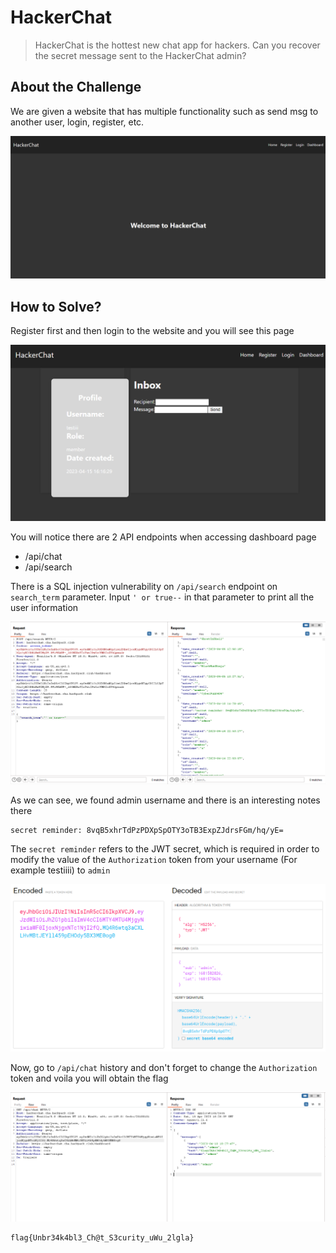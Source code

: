 # HackerChat
> HackerChat is the hottest new chat app for hackers. Can you recover the secret message sent to the HackerChat admin?

## About the Challenge
We are given a website that has multiple functionality such as send msg to another user, login, register, etc.

![preview](images/preview.png)

## How to Solve?
Register first and then login to the website and you will see this page

![dashboard](images/dashboard.png)

You will notice there are 2 API endpoints when accessing dashboard page
* /api/chat
* /api/search

There is a SQL injection vulnerability on `/api/search` endpoint on `search_term` parameter. Input `' or true--` in that parameter to print all the user information

![sqli](images/sqli.png)

As we can see, we found admin username and there is an interesting notes there

```
secret reminder: 8vqB5xhrTdPzPDXpSpOTY3oTB3ExpZJdrsFGm/hq/yE=
```

The `secret reminder` refers to the JWT secret, which is required in order to modify the value of the `Authorization` token from your username (For example testiiii) to `admin`

![jwt](images/jwt.png)

Now, go to `/api/chat` history and don't forget to change the `Authorization` token and voila you will obtain the flag

![flag](images/flag.png)

```
flag{Unbr34k4bl3_Ch@t_S3curity_uWu_2lgla}
```